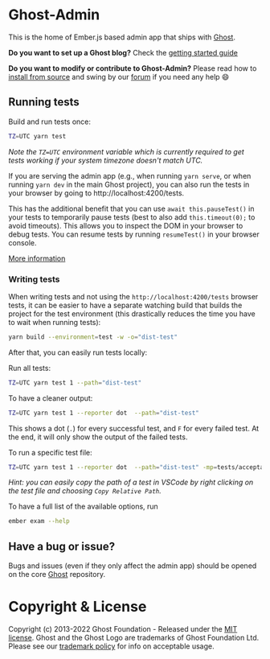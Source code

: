 # Ghost-Admin

This is the home of Ember.js based admin app that ships with [Ghost](https://github.com/tryghost/ghost).

**Do you want to set up a Ghost blog?** Check the [getting started guide](https://ghost.org/docs/introduction/)

**Do you want to modify or contribute to Ghost-Admin?** Please read how to [install from source](https://ghost.org/docs/install/source/) and swing by our [forum](https://forum.ghost.org) if you need any help 😄

## Running tests

Build and run tests once:

```bash
TZ=UTC yarn test
```
_Note the `TZ=UTC` environment variable which is currently required to get tests working if your system timezone doesn't match UTC._

If you are serving the admin app (e.g., when running `yarn serve`, or when running `yarn dev` in the main Ghost project),  you can also run the tests in your browser by going to http://localhost:4200/tests. 

This has the additional benefit that you can use `await this.pauseTest()` in your tests to temporarily pause tests (best to also add `this.timeout(0);` to avoid timeouts). This allows you to inspect the DOM in your browser to debug tests. You can resume tests by running `resumeTest()` in your browser console.

[More information](https://guides.emberjs.com/v3.28.0/testing/testing-application/#toc_debugging-your-tests)


### Writing tests

When writing tests and not using the `http://localhost:4200/tests` browser tests, it can be easier to have a separate watching build that builds the project for the test environment (this drastically reduces the time you have to wait when running tests):

```bash
yarn build --environment=test -w -o="dist-test"
```

After that, you can easily run tests locally:

Run all tests:

```bash
TZ=UTC yarn test 1 --path="dist-test"
```

To have a cleaner output:

```bash
TZ=UTC yarn test 1 --reporter dot  --path="dist-test"
```

This shows a dot (`.`) for every successful test, and `F` for every failed test. At the end, it will only show the output of the failed tests.

To run a specific test file:
```bash
TZ=UTC yarn test 1 --reporter dot  --path="dist-test" -mp=tests/acceptance/settings/newsletters-test.js
```
_Hint: you can easily copy the path of a test in VSCode by right clicking on the test file and choosing `Copy Relative Path`._

To have a full list of the available options, run
```bash
ember exam --help
```

## Have a bug or issue?

Bugs and issues (even if they only affect the admin app) should be opened on the core [Ghost](https://github.com/tryghost/ghost/issues) repository.

# Copyright & License

Copyright (c) 2013-2022 Ghost Foundation - Released under the [MIT license](LICENSE). Ghost and the Ghost Logo are trademarks of Ghost Foundation Ltd. Please see our [trademark policy](https://ghost.org/trademark/) for info on acceptable usage.
